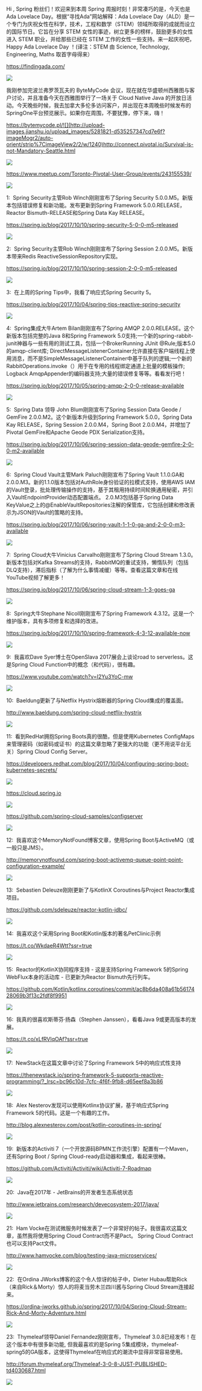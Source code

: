 Hi , Spring 粉丝们！欢迎来到本周 Spring 周报时刻！非常凑巧的是，今天也是Ada Lovelace Day。根据“寻找Ada”网站解释：Ada Lovelace Day（ALD）是一个专门为庆祝女性在科学，技术，工程和数学（STEM）领域所取得的成就而设立的国际节日。它旨在分享 STEM 女性的事迹，树立更多的榜样，鼓励更多的女性进入 STEM 职业，并给那些已经在 STEM 工作的女性一些支持。来一起庆祝吧，Happy Ada Lovelace Day ！(译注：STEM 由 Science, Technology, Engineering, Maths 取首字母得来）

https://findingada.com/

![](http://upload-images.jianshu.io/upload_images/5281821-5298a699ba57e09f?imageMogr2/auto-orient/strip%7CimageView2/2/w/1240)

我刚参加完波兰弗罗茨瓦夫的 ByteMyCode 会议，现在就在华盛顿州西雅图与客户讨论，并且准备今天在西雅图举行了一场关于 Cloud Native Java 的开放日活动。今天晚些时候，我去加拿大多伦多访问客户，并出现在本周晚些时候发布的SpringOne平台预览展示。如果你在周围，不要犹豫，停下来，嗨！

https://bytemycode.pl/![](http://upload-images.jianshu.io/upload_images/5281821-d535257347cd7e6f?imageMogr2/auto-orient/strip%7CimageView2/2/w/1240)http://connect.pivotal.io/Survival-is-not-Mandatory-Seattle.html

![](http://upload-images.jianshu.io/upload_images/5281821-218e96daf77b9d77?imageMogr2/auto-orient/strip%7CimageView2/2/w/1240)

https://www.meetup.com/Toronto-Pivotal-User-Group/events/243155539/

![](http://oxjys514c.bkt.clouddn.com/https://www.m)

1:  Spring Security主管Rob Winch刚刚宣布了Spring Security 5.0.0.M5。新版本包括错误修复和新功能。发布更新到Spring Framework 5.0.0.RELEASE，Reactor Bismuth-RELEASE和Spring Data Kay RELEASE。

https://spring.io/blog/2017/10/10/spring-security-5-0-0-m5-released

![](http://upload-images.jianshu.io/upload_images/5281821-bfce32a1e28b3015?imageMogr2/auto-orient/strip%7CimageView2/2/w/1240)

2:  Spring Security主管Rob Winch刚刚宣布了Spring Session 2.0.0.M5。新版本带来Redis ReactiveSessionRepository实现。

https://spring.io/blog/2017/10/10/spring-session-2-0-0-m5-released

![](http://upload-images.jianshu.io/upload_images/5281821-bfce32a1e28b3015?imageMogr2/auto-orient/strip%7CimageView2/2/w/1240)

3:  在上周的Spring Tips中，我看了响应式Spring Security 5。

https://spring.io/blog/2017/10/04/spring-tips-reactive-spring-security

![](http://upload-images.jianshu.io/upload_images/5281821-bfce32a1e28b3015?imageMogr2/auto-orient/strip%7CimageView2/2/w/1240)

4:  Spring集成大牛Artem Bilan刚刚宣布了Spring AMQP 2.0.0.RELEASE。这个新版本包括完整的Java 8和Spring Framework 5.0支持;一个新的spring-rabbit-junit神器与一些有用的测试工具，包括一个BrokerRunning JUnit @Rule;版本5.0的amqp-client库; DirectMessageListenerContainer允许直接在客户端线程上使用消息，而不是SimpleMessageListenerContainer中基于队列的逻辑;一个新的RabbitOperations.invoke（）用于在专用的线程绑定通道上批量的模板操作; Logback AmqpAppender的编码器支持;大量的错误修复等等。看看发行吧！

https://spring.io/blog/2017/10/05/spring-amqp-2-0-0-release-available

![](http://upload-images.jianshu.io/upload_images/5281821-bfce32a1e28b3015?imageMogr2/auto-orient/strip%7CimageView2/2/w/1240)

5:  Spring Data 领导 John Blum刚刚宣布了Spring Session Data Geode / GemFire 2.0.0.M2。这个新版本升级到Spring Framework 5.0.0，Spring Data Kay RELEASE，Spring Session 2.0.0.M4，Spring Boot 2.0.0.M4，并增加了Pivotal GemFire和Apache Geode PDX Serialization支持。

https://spring.io/blog/2017/10/06/spring-session-data-geode-gemfire-2-0-0-m2-available

![](http://upload-images.jianshu.io/upload_images/5281821-bfce32a1e28b3015?imageMogr2/auto-orient/strip%7CimageView2/2/w/1240)

6:  Spring Cloud Vault主管Mark Paluch刚刚宣布了Spring Vault 1.1.0.GA和2.0.0.M3。新的1.1.0版本包括对AuthRole身份验证的拉模式支持，使用AWS IAM的Vault登录，批处理传输操作的支持，基于其租用持续时间轮换通用秘密，并引入VaultEndpointProvider动态配置端点。 2.0.M3包括基于Spring Data KeyValue之上的@EnableVaultRepositories注解的保管库，它包括创建和修改表示为JSON的Vault的策略的支持。

https://spring.io/blog/2017/10/06/spring-vault-1-1-0-ga-and-2-0-0-m3-available

![](http://upload-images.jianshu.io/upload_images/5281821-bfce32a1e28b3015?imageMogr2/auto-orient/strip%7CimageView2/2/w/1240)

7:  Spring Cloud大牛Vinicius Carvalho刚刚宣布了Spring Cloud Stream 1.3.0。新版本包括对Kafka Streams的支持，RabbitMQ的重试支持，懒惰队列（包括DLQ支持），滞后指标（了解为什么事情减缓）等等。查看这篇文章和在线YouTube视频了解更多！

https://spring.io/blog/2017/10/06/spring-cloud-stream-1-3-goes-ga


![](http://upload-images.jianshu.io/upload_images/5281821-bfce32a1e28b3015?imageMogr2/auto-orient/strip%7CimageView2/2/w/1240)

8:  Spring大牛Stephane Nicoll刚刚宣布了Spring Framework 4.3.12。这是一个维护版本，具有多项修复和选择的改进。

https://spring.io/blog/2017/10/10/spring-framework-4-3-12-available-now

![](http://upload-images.jianshu.io/upload_images/5281821-bfce32a1e28b3015?imageMogr2/auto-orient/strip%7CimageView2/2/w/1240)

9:  我喜欢Dave Syer博士在OpenSlava 2017展会上谈论road to serverless。这是Spring Cloud Function中的概念（和代码），很有趣。

https://www.youtube.com/watch?v=I2Yu3YoC-mw

![](http://upload-images.jianshu.io/upload_images/5281821-0a5b5895a34acc1d.y?imageMogr2/auto-orient/strip%7CimageView2/2/w/1240)

10:  Baeldung更新了与Netflix Hystrix熔断器的Spring Cloud集成的覆盖面。

http://www.baeldung.com/spring-cloud-netflix-hystrix

![](http://upload-images.jianshu.io/upload_images/5281821-1388b2f60881134f.ba?imageMogr2/auto-orient/strip%7CimageView2/2/w/1240)

11:  看到RedHat拥抱Spring Boots真的很酷，但是使用Kubernetes ConfigMaps来管理密码（如密码或证书）的这篇文章忽略了更强大的功能（更不用说平台无关）Spring Cloud Config Server。

https://developers.redhat.com/blog/2017/10/04/configuring-spring-boot-kubernetes-secrets/

![](http://upload-images.jianshu.io/upload_images/5281821-d2aa13f5a6afdce7?imageMogr2/auto-orient/strip%7CimageView2/2/w/1240)

https://cloud.spring.io

![](http://upload-images.jianshu.io/upload_images/5281821-09e58478561eba14?imageMogr2/auto-orient/strip%7CimageView2/2/w/1240)

https://github.com/spring-cloud-samples/configserver

![](http://upload-images.jianshu.io/upload_images/5281821-1a739c2083b7d9ed?imageMogr2/auto-orient/strip%7CimageView2/2/w/1240)

12:  我喜欢这个MemoryNotFound博客文章，使用Spring Boot与ActiveMQ（或一般只是JMS）。

http://memorynotfound.com/spring-boot-activemq-queue-point-point-configuration-example/

![](http://upload-images.jianshu.io/upload_images/5281821-1543452cd43db342?imageMogr2/auto-orient/strip%7CimageView2/2/w/1240)

13:  Sebastien Deleuze刚刚更新了与KotlinX Coroutines与Project Reactor集成项目。

https://github.com/sdeleuze/reactor-kotlin-jdbc/

![](http://upload-images.jianshu.io/upload_images/5281821-1a739c2083b7d9ed?imageMogr2/auto-orient/strip%7CimageView2/2/w/1240)

14:  我喜欢这个采用Spring Boot和Kotlin版本的著名PetClinic示例

https://t.co/WkdaeR4Wtt?ssr=true

![](http://upload-images.jianshu.io/upload_images/5281821-35787c2eb4ff7825.co?imageMogr2/auto-orient/strip%7CimageView2/2/w/1240)

15:  Reactor的KotlinX协同程序支持 - 这是支持Spring Framework 5的Spring WebFlux本身的活动库 - 已更新为Reactor Bismuth先行列车。

https://github.com/Kotlin/kotlinx.coroutines/commit/ac8b6da408a61b5617428069b3f13c2fdf8f9951

![](http://upload-images.jianshu.io/upload_images/5281821-1a739c2083b7d9ed?imageMogr2/auto-orient/strip%7CimageView2/2/w/1240)

16:  我真的很喜欢斯蒂芬·扬森（Stephen Janssen），看看Java 9或更高版本的发展。

https://t.co/xLfRVlqOAf?ssr=true

![](http://upload-images.jianshu.io/upload_images/5281821-35787c2eb4ff7825.co?imageMogr2/auto-orient/strip%7CimageView2/2/w/1240)

17:  NewStack在这篇文章中讨论了Spring Framework 5中的响应式性支持

https://thenewstack.io/spring-framework-5-supports-reactive-programming/?_lrsc=bc96c10d-7cfc-4f6f-9fb8-d65eef8a3b86

![](http://upload-images.jianshu.io/upload_images/5281821-3854f6653e8666b7?imageMogr2/auto-orient/strip%7CimageView2/2/w/1240)

18:  Alex Nesterov发现可以使用Kotlinx协议扩展，基于响应式Spring Framework 5的代码。这是一个有趣的工作。

http://blog.alexnesterov.com/post/kotlin-coroutines-in-spring/

![](http://oxjys514c.bkt.clouddn.com/http://blog.a)

19:  新版本的Activiti 7（一个开放源码BPMN工作流引擎）配置有一个Maven，还有Spring Boot / Spring Cloud-ready启动器和集成，看起来很棒。

https://github.com/Activiti/Activiti/wiki/Activiti-7-Roadmap

![](http://upload-images.jianshu.io/upload_images/5281821-1a739c2083b7d9ed?imageMogr2/auto-orient/strip%7CimageView2/2/w/1240)

20:  Java在2017年 - JetBrains的开发者生态系统状态

http://www.jetbrains.com/research/devecosystem-2017/java/

![](http://upload-images.jianshu.io/upload_images/5281821-c6bbda041f43c864.je?imageMogr2/auto-orient/strip%7CimageView2/2/w/1240)

21:  Ham Vocke在测试微服务时候发表了一个非常好的帖子。我很喜欢这篇文章，虽然我将使用Spring Cloud Contract而不是Pact。 Spring Cloud Contract也可以支持Pact文件。

http://www.hamvocke.com/blog/testing-java-microservices/

![](http://upload-images.jianshu.io/upload_images/5281821-4ee4316048bf253e.ha?imageMogr2/auto-orient/strip%7CimageView2/2/w/1240)

22:  在Ordina JWorks博客的这个令人惊讶的帖子中，Dieter Hubau帮助Rick（来自Rick＆Morty）惊人的将麦当劳木兰四川酱与Spring Cloud Stream连接起来。

https://ordina-jworks.github.io/spring/2017/10/04/Spring-Cloud-Stream-Rick-And-Morty-Adventure.html

![](http://upload-images.jianshu.io/upload_images/5281821-353b20c95459d6d5?imageMogr2/auto-orient/strip%7CimageView2/2/w/1240)

23:  Thymeleaf领导Daniel Fernandez刚刚宣布，Thymeleaf 3.0.8已经发布！在这个版本中有很多新功能, 但我最喜欢的是Spring 5集成模块，thymeleaf-spring5的GA版本，这使得Thymeleaf在响应式的潮流中显得非常容易使用。

http://forum.thymeleaf.org/Thymeleaf-3-0-8-JUST-PUBLISHED-td4030687.html

![](http://upload-images.jianshu.io/upload_images/5281821-e955e52a1a71acb0?imageMogr2/auto-orient/strip%7CimageView2/2/w/1240)